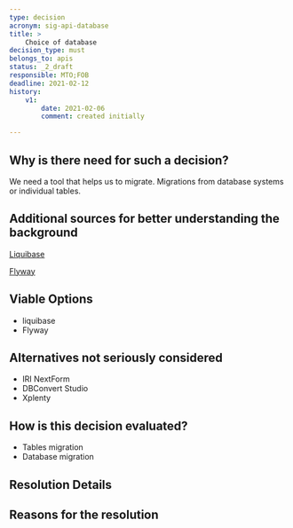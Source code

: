 ```yaml
---
type: decision
acronym: sig-api-database
title: >
    Choice of database
decision_type: must
belongs_to: apis
status: _2_draft
responsible: MTO;FOB
deadline: 2021-02-12
history:
    v1:
        date: 2021-02-06
        comment: created initially

---
```


## Why is there need for such a decision?
We need a tool that helps us to migrate. Migrations from database systems or individual tables.

## Additional sources for better understanding the background

[Liquibase](https://www.liquibase.org/)

[Flyway](https://flywaydb.org/)


## Viable Options

* liquibase
* Flyway


## Alternatives not seriously considered
* IRI NextForm
* DBConvert Studio
* Xplenty

## How is this decision evaluated?
* Tables migration
* Database migration
 
 
## Resolution Details




## Reasons for the resolution



